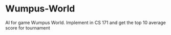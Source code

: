 # Wumpus-World
AI for game Wumpus World. Implement in CS 171 and get the top 10 average score for tournament
